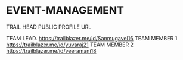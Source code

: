 # EVENT-MANAGEMENT

TRAIL HEAD PUBLIC PROFILE URL

TEAM LEAD.    https://trailblazer.me/id/Sanmugavel16
TEAM MEMBER 1 https://trailblazer.me/id/yuvaraj21
TEAM MEMBER 2 https://trailblazer.me/id/veeramani18
